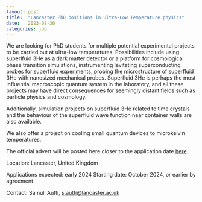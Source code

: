 ```yaml
---
layout: post
title:  "Lancaster PhD positions in Ultra-Low Temperature physics"
date:   2023-08-30
categories: job
---
```


We are looking for PhD students for multiple potential experimental projects to be carried out at ultra-low temperatures. Possibilities include using superlfuid 3He as a dark matter detector or a platform for 
cosmological phase transition simulations, instrumenting levitating superconducting probes for superfluid experiments, probing the microstructure of superfluid 3He with nanosized mechanical probes.
Superfluid 3He is perhaps the most influential macroscopic quantum system in the laboratory, and all these projects may have direct consequences for seemingly distant fields such as particle physics and cosmology.

Additionally, simulation projects on superfluid 3He related to time crystals and the behaviour of the superfluid wave function near container walls are also available. 

We also offer a project on cooling small quantum devices to microkelvin temperatures.
 
The official advert will be posted here closer to the application date <a href="https://www.lancaster.ac.uk/physics/research/experimental-condensed-matter/low-temperature-physics/"> here</a>.


Location: Lancaster, United Kingdom 

Applications expected: early 2024
Starting date: October 2024, or earlier by agreement 

Contact: Samuli Autti, s.autti@lancaster.ac.uk 
